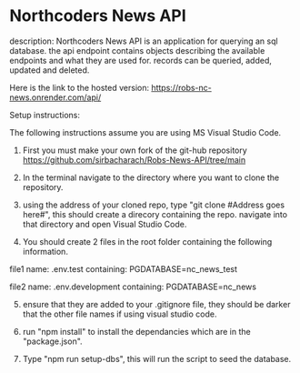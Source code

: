 # Northcoders News API

description:
Northcoders News API is an application for querying an sql database.
the api endpoint contains objects describing the available endpoints and what they are used for.
records can be queried, added, updated and deleted.

Here is the link to the hosted version: https://robs-nc-news.onrender.com/api/


Setup instructions:

The following instructions assume you are using MS Visual Studio Code.

1. First you must make your own fork of the git-hub repository
https://github.com/sirbacharach/Robs-News-API/tree/main

2. In the terminal navigate to the directory where you want to clone the repository.

3. using the address of your cloned repo, type "git clone #Address goes here#", this should create a direcory containing the repo. navigate into that directory and open Visual Studio Code.

4. You should create 2 files in the root folder containing the following information.

file1 name: .env.test
containing: PGDATABASE=nc_news_test

file2 name: .env.development
containing: PGDATABASE=nc_news

5. ensure that they are added to your .gitignore file, they should be darker that the other file names if using visual studio code.

6. run "npm install" to install the dependancies which are in the "package.json".

7. Type "npm run setup-dbs", this will run the script to seed the database.

